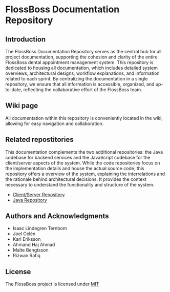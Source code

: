 # FlossBoss Documentation Repository

## Introduction
The FlossBoss Documentation Repository serves as the central hub for all project documentation, supporting the cohesion and clarity of the entire FlossBoss dental appointment management system. This repository is dedicated to housing all documentation, which includes detailed system overviews, architectural designs, workflow explanations, and information related to each sprint. By centralizing the documentation in a single repository, we ensure that all information is accessible, organized, and up-to-date, reflecting the collaborative effort of the FlossBoss team.

## Wiki page
All documentation within this repository is conveniently located in the wiki, allowing for easy navigation and collaboration. 

## Related repostitories
This documentation complements the two additional repositories: the Java codebase for backend services and the JavaScript codebase for the client/server aspects of the system. While the code repositories focus on the implementation details and house the actual source code, this repository offers a overview of the system, explaining the interrelations and the rationale behind architectural decisions. It provides the context necessary to understand the functionality and structure of the system.

* [Client/Server Repository](https://git.chalmers.se/courses/dit355/2023/student-teams/dit356-2023-16/flossboss-client-server)
* [Java Repository](https://git.chalmers.se/courses/dit355/2023/student-teams/dit356-2023-16/flossboss-java-repo)

## Authors and Acknowledgments
- Isaac Lindegren Ternbom  
- Joel Celén  
- Karl Eriksson  
- Ahmand Haj Ahmad  
- Malte Bengtsson  
- Rizwan Rafiq

## License
The FlossBoss project is licensed under [MIT](https://git.chalmers.se/courses/dit355/2023/student-teams/dit356-2023-16/flossboss-java-repo/-/blob/main/LICENSE)
